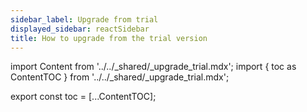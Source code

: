 ```yaml
---
sidebar_label: Upgrade from trial
displayed_sidebar: reactSidebar
title: How to upgrade from the trial version
---
```


import Content from '../../_shared/_upgrade_trial.mdx';
import { toc as ContentTOC } from '../../_shared/_upgrade_trial.mdx';

export const toc = [...ContentTOC];

<Content framework="react" />